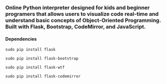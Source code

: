 ### Online Python interpreter designed for kids and beginner programers that allows users to visualize code real-time and understand basic concepts of Object-Oriented Programming. Built with Flask, Bootstrap, CodeMirror, and JavaScript.

#### Dependencies

```
sudo pip install flask
```

```
sudo pip install flask-bootstrap
```

```
sudo pip install flask-wtf
```

```
sudo pip install flask-codemirror
```
